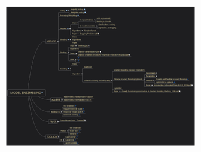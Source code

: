![Picture](https://github.com/pku-H2R/AI-ML-DL-Material/blob/master/Mind%20Map/Model%20Ensembling.png)

